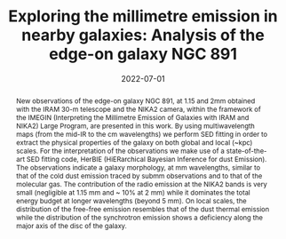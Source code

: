 ---
title: "Exploring the millimetre emission in nearby galaxies: Analysis of the edge-on galaxy NGC 891"
collection: "publications"
category: "co_procs"
permalink: /publications/2022EPJWC25700023K
link: https://ui.adsabs.harvard.edu/abs/2022EPJWC.25700023K/abstract
date: 2022-07-01
venue: "mm Universe @ NIKA2 - Observing the mm Universe with the NIKA2 Camera"
citation: "Ajeddig, H., Adam, R., Ade, P., et al. (2022), mm Universe @ NIKA2 - Observing the mm Universe with the NIKA2 Camera, 257, 00002."
abstract: "New observations of the edge-on galaxy NGC 891, at 1.15 and 2mm obtained with the IRAM 30-m telescope and the NIKA2 camera, within the framework of the IMEGIN (Interpreting the Millimetre Emission of Galaxies with IRAM and NIKA2) Large Program, are presented in this work. By using multiwavelength maps (from the mid-IR to the cm wavelengths) we perform SED fitting in order to extract the physical properties of the galaxy on both global and local (~kpc) scales. For the interpretation of the observations we make use of a state-of-the-art SED fitting code, HerBIE (HiERarchical Bayesian Inference for dust Emission). The observations indicate a galaxy morphology, at mm wavelengths, similar to that of the cold dust emission traced by submm observations and to that of the molecular gas. The contribution of the radio emission at the NIKA2 bands is very small (negligible at 1.15 mm and ~ 10% at 2 mm) while it dominates the total energy budget at longer wavelengths (beyond 5 mm). On local scales, the distribution of the free-free emission resembles that of the dust thermal emission while the distribution of the synchrotron emission shows a deficiency along the major axis of the disc of the galaxy."
---